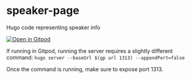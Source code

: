 # speaker-page
Hugo code representing speaker info

[![Open in Gitpod](https://gitpod.io/button/open-in-gitpod.svg)](https://gitpod.io/#https://github.com/zo0o0ot/speaker-page/)

If running in Gitpod, running the server requires a slightly different command: `hugo server --baseUrl $(gp url 1313) --appendPort=false`

Once the command is running, make sure to expose port 1313.
